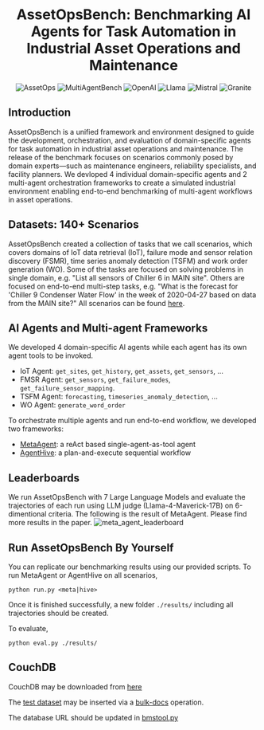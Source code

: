 <div align="center">

# AssetOpsBench: Benchmarking AI Agents for Task Automation in Industrial Asset Operations and Maintenance

![AssetOps](https://img.shields.io/badge/Domain-Asset_Operations-blue) 
![MultiAgentBench](https://img.shields.io/badge/Domain-Multi--agent_Bench-blue) 
![OpenAI](https://img.shields.io/badge/Model-OpenAI-21C2A4)
![Llama](https://img.shields.io/badge/Model-Llama-21C2A4)
![Mistral](https://img.shields.io/badge/Model-Mistral-21C2A4) 
![Granite](https://img.shields.io/badge/Model-Granite-21C2A4)
</div>

## Introduction
AssetOpsBench is a unified framework and environment designed to guide the development, orchestration, and evaluation of domain-specific agents for task automation in industrial asset operations and maintenance. The release of the benchmark focuses on scenarios commonly posed by domain experts—such as maintenance engineers, reliability specialists, and facility planners. We devloped 4 individual domain-specific agents and 2 multi-agent orchestration frameworks to create a simulated industrial environment enabling end-to-end benchmarking of multi-agent workflows in asset operations.
 
## Datasets: 140+ Scenarios
AssetOpsBench created a collection of tasks that we call scenarios, which covers domains of IoT data retrieval (IoT), failure mode and sensor relation discovery (FSMR), time series anomaly detection (TSFM) and work order generation (WO). Some of the tasks are focused on solving problems in single domain, e.g. "List all sensors of Chiller 6 in MAIN site". Others are focused on end-to-end multi-step tasks, e.g. "What is the forecast for 'Chiller 9 Condenser Water Flow' in the week of 2020-04-27 based on data from the MAIN site?" All scenarios can be found [here](https://github.com/IBM/AssetOpsBench/tree/main/scenarios).

## AI Agents and Multi-agent Frameworks
We developed 4 domain-specific AI agents while each agent has its own agent tools to be invoked.
- IoT Agent: `get_sites`, `get_history`, `get_assets`, `get_sensors`, ...
- FMSR Agent: `get_sensors`, `get_failure_modes`, `get_failure_sensor_mapping`.
- TSFM Agent: `forecasting`, `timeseries_anomaly_detection`, ...
- WO Agent: `generate_word_order`

To orchestrate multiple agents and run end-to-end workflow, we developed two frameworks:
- [MetaAgent](https://github.com/IBM/AssetOpsBench/tree/main/src/meta_agent): a reAct based single-agent-as-tool agent
- [AgentHive](https://github.com/IBM/AssetOpsBench/tree/main/src/agent_hive): a plan-and-execute sequential workflow

## Leaderboards
We run AssetOpsBench with 7 Large Language Models and evaluate the trajectories of each run using LLM judge (Llama-4-Maverick-17B) on 6-dimentional criteria. The following is the result of MetaAgent. Please find more results in the paper.
![meta_agent_leaderboard](https://github.com/user-attachments/assets/615059be-e296-40d3-90ec-97ee6cb00412)


## Run AssetOpsBench By Yourself
You can replicate our benchmarking results using our provided scripts.
To run MetaAgent or AgentHive on all scenarios, 
```
python run.py <meta|hive>
```
Once it is finished successfully, a new folder `./results/` including all trajectories should be created.

To evaluate,
```
python eval.py ./results/
```

## CouchDB

CouchDB may be downloaded from [here](https://couchdb.apache.org/#download)

The [test dataset](src/assetopsbench/sample_data/chiller6_june2020_sensordata_couchdb.json) may be inserted via a [bulk-docs](https://docs.couchdb.org/en/stable/api/database/bulk-api.html#db-bulk-docs) operation.

The database URL should be updated in [bmstool.py](src/IoTAgent/bmstool.py)
